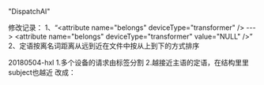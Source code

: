 "DispatchAI" 

修改记录：
1、“\<attribute name="belongs" deviceType="transformer" />   --->  \<attribute name="belongs" deviceType="transformer" value="NULL" />”
2、定语按离名词距离从远到近在文件中按从上到下的方式排序

20180504-hxl
1.多个设备的请求由<entity>标签分割
<subject name="property" valueType="p" method="sum" value="?">
 <entity>
  <attribute name="belongs" deviceType="acline" value="安故Ⅰ路ID"/>
 </entity>
 <entity>
  <attribute name="belongs" deviceType="acline" value="安故ⅠⅠ路ID"/>
 </entity>
</subject>
2.越接近主语的定语，在结构里里subject也越近
<subject name="property" valueType="oil_temperature" method="max" value="?">
 <attribute name="belongs" deviceType="st" value="丹巴ID"/>
 <attribute name="belongs" deviceType="transformer" value="2#主变ID"/>
</subject>
改成：
<subject name="property" valueType="oil_temperature" method="max" value="?">
 <attribute name="belongs" deviceType="transformer" value="2#主变ID"/>
 <attribute name="belongs" deviceType="st" value="丹巴ID"/>
</subject>